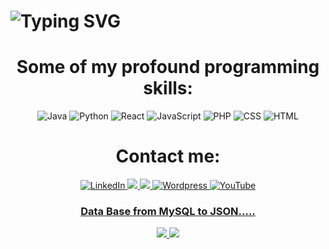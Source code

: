 <div align="">
    <h1>
        <img src="https://readme-typing-svg.herokuapp.com?font=Jetbrains+mono&size=40&duration=3000&color=33FF33&center=true&vCenter=true&width=435&lines=Hallo!..+Welcome+..;This+is+..Abraham..." alt="Typing SVG"/>
    </h1>
</div>

<div align="center">
                      <h1>Some of  my profound programming skills:</h1>
    <img src="https://img.shields.io/badge/Java-007396?style=for-the-badge&logo=java&logoColor=white" alt="Java" />
    <img src="https://img.shields.io/badge/Python-00599C?style=for-the-badge&logo=python&logoColor=ED8B00" alt="Python"/>
    <img src="https://img.shields.io/badge/React-20232A?style=for-the-badge&logo=react&logoColor=61DAFB" alt="React"/>
    <img src= "https://img.shields.io/badge/JavaScript-F7DF1E?style=for-the-badge&logo=javascript&logoColor=black" alt ="JavaScript"/>
    <img src="https://img.shields.io/badge/PHP-777BB4?style=for-the-badge&logo=php&logoColor=white" alt="PHP"/>
    <img src="https://img.shields.io/badge/CSS3-1572B6?style=for-the-badge&logo=css3&logoColor=white" alt="CSS"/>
    <img src="https://img.shields.io/badge/HTML5-E34F26?style=for-the-badge&logo=html5&logoColor=white" alt="HTML"/>
    

<div align="center">
                <h1> Contact me: </h1>
     <a href="https://www.linkedin.com/in/abraham-tayeman/">
        <img src="https://img.shields.io/badge/LinkedIn-0077B5?style=for-the-badge&logo=linkedin&logoColor=white" alt="LinkedIn"/>
    </a>
    <a href="https://www.instagram.com/exploriade">
      <img src="https://img.shields.io/badge/Instagram-E4405F?style=for-the-badge&logo=instagram&logoColor=white" ="Instagram"/>
      </a>
    <a href="https://mail.google.com/mail/u/0/#inbox?compose=new">
        <img src="https://img.shields.io/badge/Gmail-c2d8ff?style=for-the-badge&logo=gmail&logoColor=white"="abrahtay@Gmail.com"/>
    </a>
    <a href="https://abrahamat.wordpress.com/travel-ausflug/">
        <img src="https://img.shields.io/badge/Wordpress-D2596BE?style=for-the-badge&logo=wordpress&logoColor=white" alt="Wordpress"/>
    <a href="https://youtu.be/GA6TrBGB2CE?si=JvW4mPoc4h1NHoW4/">
          <img src="https://img.shields.io/badge/YouTube-FF0000?style=for-the-badge&logo=youtube&logoColor=white" alt="YouTube"/>
</div>

<div align="">
                <h3> Data Base from MySQL to JSON.....</h3>
   <img src=" https://media0.giphy.com/media/v1.Y2lkPTc5MGI3NjExZDdwbGxibDFlbmVyd3QyZmZwdGZmazF5a3dnb2l1NjUzb3pxZmMydiZlcD12MV9pbnRlcm5hbF9naWZfYnlfaWQmY3Q9Zw/3o7bufkPz3LRof205G/giphy.gif" />
      <img src="https://media4.giphy.com/media/v1.Y2lkPTc5MGI3NjExem80b3VsNnp3c254ZmV0OHpqODRzc3V0NGllaHFjamloeXp5dDU5ZyZlcD12MV9naWZzX3NlYXJjaCZjdD1n/vISmwpBJUNYzukTnVx/200.webp"/>
</div>
